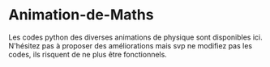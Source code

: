 # Animation-de-Maths
Les codes python des diverses animations de physique sont disponibles ici. N'hésitez pas à proposer des améliorations mais svp ne modifiez pas les codes, ils risquent de ne plus être fonctionnels.
